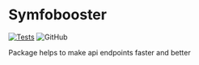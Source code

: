 # Symfobooster

[![Tests](https://github.com/symfobooster/base/actions/workflows/tests.yml/badge.svg)](https://github.com/symfobooster/base/actions/workflows/tests.yml)
![GitHub](https://img.shields.io/github/license/symfobooster/base)

Package helps to make api endpoints faster and better

